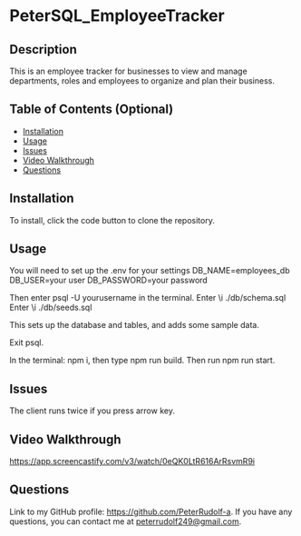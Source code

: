 # PeterSQL_EmployeeTracker

## Description

This is an employee tracker for businesses to view and manage departments, roles and employees to organize and plan their business.

## Table of Contents (Optional)

- [Installation](#installation)
- [Usage](#usage)
- [Issues](#issues)
- [Video Walkthrough](#videowalkthrough)
- [Questions](#questions)

## Installation

To install, click the code button to clone the repository.


## Usage
You will need to set up the .env for your settings
DB_NAME=employees_db
DB_USER=your user
DB_PASSWORD=your password

Then enter psql -U yourusername in the terminal.
Enter \i ./db/schema.sql
Enter \i ./db/seeds.sql

This sets up the database and tables, and adds some sample data.

Exit psql.

In the terminal: npm i, then type npm run build. Then run npm run start.


## Issues
The client runs twice if you press arrow key.

## Video Walkthrough
https://app.screencastify.com/v3/watch/0eQK0LtR616ArRsvmR9i

## Questions

Link to my GitHub profile: https://github.com/PeterRudolf-a. If you have any questions, you can contact me at peterrudolf249@gmail.com.
